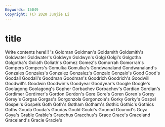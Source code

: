 ```yaml
---
Keywords: 15049
Copyright: (C) 2020 Junjie Li
---
```


# title

Write contents here!!!
's
Goldman 
Goldman's 
Goldsmith 
Goldsmith's 
Goldwater 
Goldwater's 
Goldwyn 
Goldwyn's 
Golgi 
Golgi's
Golgotha 
Golgotha's 
Goliath 
Goliath's 
Gomez 
Gomez's 
Gomorrah 
Gomorrah's 
Gompers 
Gompers's
Gomulka 
Gomulka's 
Gondwanaland 
Gondwanaland's 
Gonzales 
Gonzales's 
Gonzalez 
Gonzalez's 
Gonzalo 
Gonzalo's
Good 
Good's 
Goodall 
Goodall's 
Goodman 
Goodman's 
Goodrich 
Goodrich's 
Goodwill 
Goodwill's
Goodwin 
Goodwin's 
Goodyear 
Goodyear's 
Google 
Google's 
Goolagong 
Goolagong's 
Gopher 
Gorbachev
Gorbachev's 
Gordian 
Gordian's 
Gordimer 
Gordimer's 
Gordon 
Gordon's 
Gore 
Gore's 
Goren
Goren's 
Gorey 
Gorey's 
Gorgas 
Gorgas's 
Gorgonzola 
Gorgonzola's 
Gorky 
Gorky's 
Gospel
Gospel's 
Gospels 
Goth 
Goth's 
Gotham 
Gotham's 
Gothic 
Gothic's 
Gothics 
Goths
Gouda 
Gouda's 
Goudas 
Gould 
Gould's 
Gounod 
Gounod's 
Goya 
Goya's 
Grable
Grable's 
Gracchus 
Gracchus's 
Grace 
Grace's 
Graceland 
Graceland's 
Gracie 
Gracie's 
